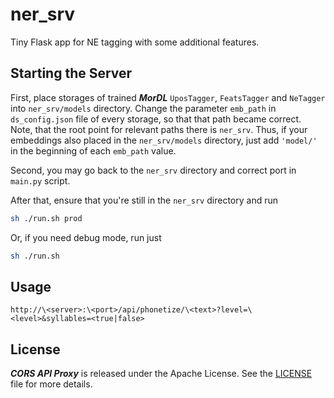 # ner_srv

Tiny Flask app for NE tagging with some additional features.

## Starting the Server

First, place storages of trained ***MorDL*** `UposTagger`, `FeatsTagger` and
`NeTagger` into `ner_srv/models` directory. Change the parameter `emb_path` in
`ds_config.json` file of every storage, so that that path became correct.
Note, that the root point for relevant paths there is `ner_srv`. Thus, if your
embeddings also placed in the `ner_srv/models` directory, just add `'model/'`
in the beginning of each `emb_path` value.

Second, you may go back to the `ner_srv` directory and correct port in
`main.py` script.

After that, ensure that you're still in the `ner_srv` directory and run
```sh
sh ./run.sh prod
```

Or, if you need debug mode, run just
```sh
sh ./run.sh
```

## Usage

```
http://\<server>:\<port>/api/phonetize/\<text>?level=\<level>&syllables=<true|false>
```

## License

***CORS API Proxy*** is released under the Apache License. See the
[LICENSE](https://github.com/fostroll/ner_srv/blob/master/LICENSE) file for
more details.
